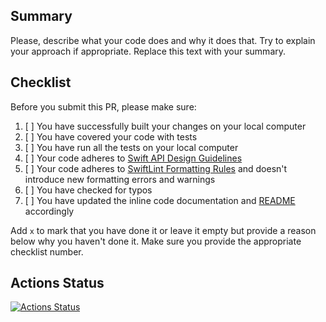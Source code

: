 ## Summary
Please, describe what your code does and why it does that. Try to explain your approach if appropriate. Replace this text with your summary.

## Checklist
Before you submit this PR, please make sure:
1. [ ] You have successfully built your changes on your local computer
2. [ ] You have covered your code with tests
3. [ ] You have run all the tests on your local computer
4. [ ] Your code adheres to [Swift API Design Guidelines](https://swift.org/documentation/api-design-guidelines)
5. [ ] Your code adheres to [SwiftLint Formatting Rules](https://realm.github.io/SwiftLint/rule-directory.html) and doesn't introduce new formatting errors and warnings
6. [ ] You have checked for typos
7. [ ] You have updated the inline code documentation and [README](https://github.com/chaqmoq/resolver/blob/master/README.md) accordingly

Add `x` to mark that you have done it or leave it empty but provide a reason below why you haven't done it. Make sure you provide the appropriate checklist number.

## Actions Status
[![Actions Status](https://github.com/chaqmoq/resolver/actions/workflows/development.yaml/badge.svg)](https://github.com/chaqmoq/resolver/actions/workflows/development.yaml)
